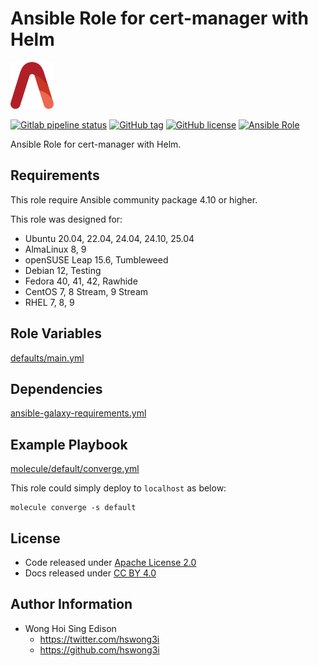 # Ansible Role for cert-manager with Helm

<a href="https://alvistack.com" title="AlviStack" target="_blank"><img src="/alvistack.svg" height="75" alt="AlviStack"></a>

[![Gitlab pipeline status](https://img.shields.io/gitlab/pipeline/alvistack/ansible-role-helm_cert_manager/master)](https://gitlab.com/alvistack/ansible-role-helm_cert_manager/-/pipelines)
[![GitHub tag](https://img.shields.io/github/tag/alvistack/ansible-role-helm_cert_manager.svg)](https://github.com/alvistack/ansible-role-helm_cert_manager/tags)
[![GitHub license](https://img.shields.io/github/license/alvistack/ansible-role-helm_cert_manager.svg)](https://github.com/alvistack/ansible-role-helm_cert_manager/blob/master/LICENSE)
[![Ansible Role](https://img.shields.io/badge/galaxy-alvistack.helm_cert_manager-blue.svg)](https://galaxy.ansible.com/alvistack/helm_cert_manager)

Ansible Role for cert-manager with Helm.

## Requirements

This role require Ansible community package 4.10 or higher.

This role was designed for:

- Ubuntu 20.04, 22.04, 24.04, 24.10, 25.04
- AlmaLinux 8, 9
- openSUSE Leap 15.6, Tumbleweed
- Debian 12, Testing
- Fedora 40, 41, 42, Rawhide
- CentOS 7, 8 Stream, 9 Stream
- RHEL 7, 8, 9

## Role Variables

[defaults/main.yml](defaults/main.yml)

## Dependencies

[ansible-galaxy-requirements.yml](ansible-galaxy-requirements.yml)

## Example Playbook

[molecule/default/converge.yml](molecule/default/converge.yml)

This role could simply deploy to `localhost` as below:

    molecule converge -s default

## License

- Code released under [Apache License 2.0](LICENSE)
- Docs released under [CC BY 4.0](http://creativecommons.org/licenses/by/4.0/)

## Author Information

- Wong Hoi Sing Edison
  - <https://twitter.com/hswong3i>
  - <https://github.com/hswong3i>
